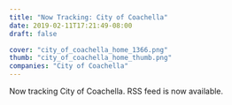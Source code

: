```yaml
---
title: "Now Tracking: City of Coachella"
date: 2019-02-11T17:21:49-08:00
draft: false

cover: "city_of_coachella_home_1366.png"
thumb: "city_of_coachella_home_thumb.png"
companies: "City of Coachella"
---
```


Now tracking City of Coachella.  RSS feed is now available.